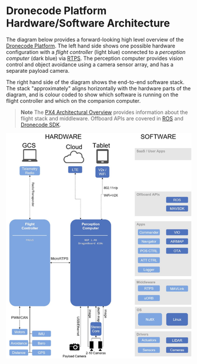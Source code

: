# Dronecode Platform Hardware/Software Architecture

The diagram below provides a forward-looking high level overview of the [Dronecode Platform](https://www.dronecode.org/platform/). The left hand side shows one possible hardware configuration with a *flight controller* (light blue) connected to a *perception computer* (dark blue) via [RTPS](../middleware/micrortps.md). The perception computer provides vision control and object avoidance using a camera sensor array, and has a separate payload camera.

The right hand side of the diagram shows the end-to-end software stack. The stack "approximately" aligns horizontally with the hardware parts of the diagram, and is colour coded to show which software is running on the flight controller and which on the companion computer.

> **Note** The [PX4 Architectural Overview](../concept/architecture.md) provides information about the flight stack and middleware. Offboard APIs are covered in [ROS](../ros/README.md) and [Dronecode SDK](https://www.dronecode.org/sdk/).

![Dronecode Platform architecture](../../assets/diagrams/dronecode_platform_architecture.jpg)

<!-- The drawing is on draw.io: https://drive.google.com/file/d/14sgSpcs7NcBatW-qn0dLtyMHvwNMSSlm/view?usp=sharing. Request access from dev team. -->

